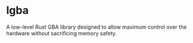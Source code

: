 # lgba

A low-level Rust GBA library designed to allow maximum control over the hardware without sacrificing memory safety.